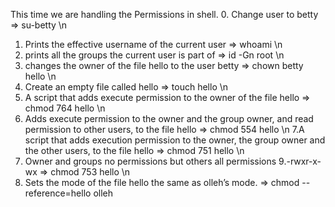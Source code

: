 This time we are handling the Permissions in shell.
0. Change user to betty => su-betty \n 
1. Prints the effective username of the current user  => whoami \n
2. prints all the groups the current user is part of => id -Gn root \n
3. changes the owner of the file hello to the user betty => chown betty hello \n
4. Create an empty file called hello => touch hello \n
5. A script that adds execute permission to the owner of the file hello => chmod 764 hello \n
6. Adds execute permission to the owner and the group owner, and read permission to other users, to the file hello => chmod 554 hello \n
7.A script that adds execution permission to the owner, the group owner and the other users, to the file hello => chmod 751 hello \n
8. Owner and groups no permissions but others all permissions
9.-rwxr-x-wx => chmod 753 hello \n
10. Sets the mode of the file hello the same as olleh’s mode. => chmod --reference=hello olleh